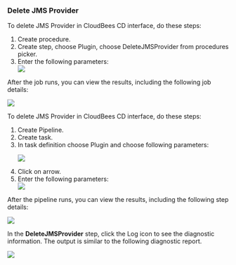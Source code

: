 <h3>Delete JMS Provider</h3>
                <p>To delete JMS Provider in CloudBees CD interface, do these steps:</p>
                <ol>
                    <li>Create procedure.</li>
                    <li>Create step, choose Plugin, choose DeleteJMSProvider from procedures
                    picker.</li>
                    <li>Enter the following parameters: </li>
                    <img src="../../plugins/EC-WebSphere/images/DeleteJMSProvider/ProcedureConfig.png" />
                </ol>
                <p>After the job runs, you can view the results, including the following
                job details:</p>
                <img src="../../plugins/EC-WebSphere/images/DeleteJMSProvider/ProcedureResult.png" />
                <p>To delete JMS Provider in CloudBees CD interface, do these steps:</p>
                <ol>
                    <li>Create Pipeline.</li>
                    <li>Create task.</li>
                    <li>In task definition choose Plugin and choose following parameters:
                    <p><img src="../../plugins/EC-WebSphere/images/DeleteJMSProvider/PipelinePicker.png" /></p>
                    </li>
                    <li>Click on arrow.</li>
                    <li>Enter the following parameters: </li>
                    <img src="../../plugins/EC-WebSphere/images/DeleteJMSProvider/PipelineConfig.png" />
                </ol>
                <p>After the pipeline runs, you can view the results, including the
                following step details:</p>
                <img src="../../plugins/EC-WebSphere/images/DeleteJMSProvider/PipelineResult.png" />
                <p>In the <b>DeleteJMSProvider</b> step, click the Log icon to see the
                diagnostic information. The output is similar to the following
                diagnostic report.</p>
                <img src="../../plugins/EC-WebSphere/images/DeleteJMSProvider/ProcedureLog.png" />